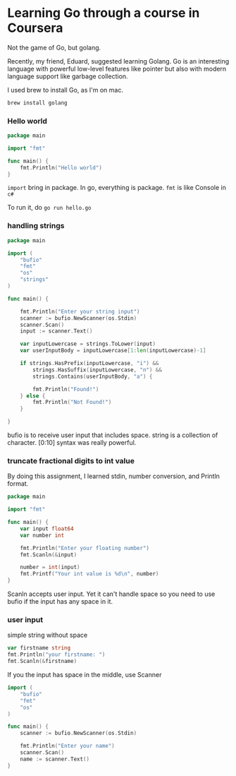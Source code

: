# Learning Go through a course in Coursera

Not the game of Go, but golang. 

Recently, my friend, Eduard, suggested learning Golang. Go is an interesting language with powerful low-level features like pointer but also with modern language support like garbage collection. 

I used brew to install Go, as I'm on mac. 

```bash
brew install golang
```

### Hello world

```go
package main

import "fmt"

func main() {
	fmt.Println("Hello world")
}
```

`import` bring in package. In go, everything is package. `fmt` is like Console in `c#` 

To run it, do `go run hello.go` 

### handling strings

```go
package main

import (
	"bufio"
	"fmt"
	"os"
	"strings"
)

func main() {

	fmt.Println("Enter your string input")
	scanner := bufio.NewScanner(os.Stdin)
	scanner.Scan()
	input := scanner.Text()

	var inputLowercase = strings.ToLower(input)
	var userInputBody = inputLowercase[1:len(inputLowercase)-1]

	if strings.HasPrefix(inputLowercase, "i") &&
		strings.HasSuffix(inputLowercase, "n") &&
		strings.Contains(userInputBody, "a") {

		fmt.Println("Found!")
	} else {
		fmt.Println("Not Found!")
	}

}

```

bufio is to receive user input that includes space. string is a collection of character. \[0:10\] syntax was really powerful.



### truncate fractional digits to int value

By doing this assignment, I learned stdin, number conversion, and Println format.

```go
package main

import "fmt"

func main() {
	var input float64
	var number int

	fmt.Println("Enter your floating number")
	fmt.Scanln(&input)

	number = int(input)
	fmt.Printf("Your int value is %d\n", number)
}

```

Scanln accepts user input. Yet it can't handle space so you need to use bufio if the input has any space in it. 

### user input

simple string without space

```go
var firstname string
fmt.Println("your firstname: ")
fmt.Scanln(&firstname)
```

If you the input has space in the middle, use Scanner

```go
import (
	"bufio"
	"fmt"
	"os"
)

func main() {
	scanner := bufio.NewScanner(os.Stdin)

	fmt.Println("Enter your name")
	scanner.Scan()
	name := scanner.Text()
}
```

